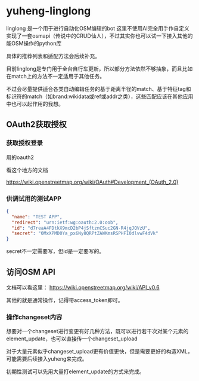 # yuheng-linglong


linglong 是一个用于进行自动化OSM编辑的bot
这里不使用AI完全用手作自定义实现了一套osmapi（传说中的CRUD仙人），不过其实你也可以试一下接入其他的能OSM操作的python库

具体的推荐列表和适配方法会后续补充。

目前linglong是专门用于全台自行车更新，所以部分方法依然不够抽象，而且比如在match上的方法不一定适用于其他任务。

不过会尽量提供适合各类自动编辑任务的基于距离半径的match、基于特征tag和标识符的match（如brand:wikidata或ref或addr之类），这些匹配应该在其他应用中也可以起作用的我想。

## OAuth2获取授权

### 获取授权登录

用的oauth2

看这个地方的文档

https://wiki.openstreetmap.org/wiki/OAuth#Development_(OAuth_2.0)

### 供调试用的测试APP

```json
{
  "name": "TEST APP",
  "redirect": "urn:ietf:wg:oauth:2.0:oob",
  "id": "d7reaA4FDtkX9mcD2bP4jSftznCSuc2GN-R4jqJQVzU",
  "secret": "0MxXPMD0Ya_px6Ny8QRPtZAWKmsRSPHFI0dlvwF4dVk"
}

```

secret不一定需要写，但id是一定要写的。

## 访问OSM API

文档可以看这里： https://wiki.openstreetmap.org/wiki/API_v0.6

其他的就是通常操作，记得带access_token即可。


### 操作changeset内容

想要对一个changeset进行变更有好几种方法，既可以进行若干次对某个元素的element_update，也可以直接传一个changeset_upload

对于大量元素似乎changeset_upload更有价值更快，但是需要更好的构造XML，可能需要后续接入yuheng来完成。

初期性测试可以先用大量打element_update的方式来完成。
